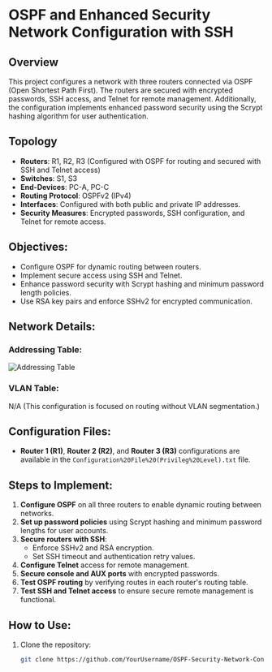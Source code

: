 # OSPF and Enhanced Security Network Configuration with SSH

## Overview
This project configures a network with three routers connected via OSPF (Open Shortest Path First). The routers are secured with encrypted passwords, SSH access, and Telnet for remote management. Additionally, the configuration implements enhanced password security using the Scrypt hashing algorithm for user authentication.

## Topology
- **Routers**: R1, R2, R3 (Configured with OSPF for routing and secured with SSH and Telnet access)
- **Switches**: S1, S3
- **End-Devices**: PC-A, PC-C
- **Routing Protocol**: OSPFv2 (IPv4)
- **Interfaces**: Configured with both public and private IP addresses.
- **Security Measures**: Encrypted passwords, SSH configuration, and Telnet for remote access.

## Objectives:
- Configure OSPF for dynamic routing between routers.
- Implement secure access using SSH and Telnet.
- Enhance password security with Scrypt hashing and minimum password length policies.
- Use RSA key pairs and enforce SSHv2 for encrypted communication.

## Network Details:

### Addressing Table:
![Addressing Table](https://github.com/user-attachments/assets/d9f2a73f-1c4e-4a62-b543-ca20d710df69)

### VLAN Table:
N/A (This configuration is focused on routing without VLAN segmentation.)

## Configuration Files:
- **Router 1 (R1)**, **Router 2 (R2)**, and **Router 3 (R3)** configurations are available in the `Configuration%20File%20(Privileg%20Level).txt` file.

## Steps to Implement:
1. **Configure OSPF** on all three routers to enable dynamic routing between networks.
2. **Set up password policies** using Scrypt hashing and minimum password lengths for user accounts.
3. **Secure routers with SSH**:
    - Enforce SSHv2 and RSA encryption.
    - Set SSH timeout and authentication retry values.
4. **Configure Telnet** access for remote management.
5. **Secure console and AUX ports** with encrypted passwords.
6. **Test OSPF routing** by verifying routes in each router's routing table.
7. **Test SSH and Telnet access** to ensure secure remote management is functional.

## How to Use:
1. Clone the repository:
   ```bash
   git clone https://github.com/YourUsername/OSPF-Security-Network-Configuration.git
